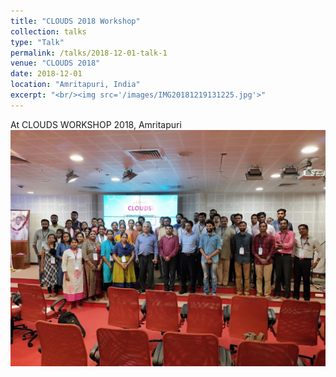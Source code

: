 ```yaml
---
title: "CLOUDS 2018 Workshop"
collection: talks
type: "Talk"
permalink: /talks/2018-12-01-talk-1
venue: "CLOUDS 2018"
date: 2018-12-01
location: "Amritapuri, India"
excerpt: "<br/><img src='/images/IMG20181219131225.jpg'>"
---
```

At CLOUDS WORKSHOP 2018, Amritapuri
<br/><img src='/images/IMG20181219131225.jpg'>
